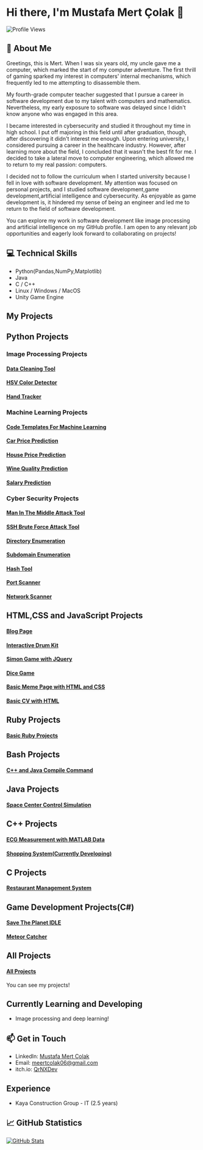 # Hi there, I'm Mustafa Mert Çolak 👋

![Profile Views](https://komarev.com/ghpvc/?username=MertColakk&color=brightgreen)

## 🧠 About Me
Greetings, this is Mert.
When I was six years old, my uncle gave me a computer, which marked the start of my computer adventure. The first thrill of gaming sparked my interest in computers' internal mechanisms, which frequently led to me attempting to disassemble them.

My fourth-grade computer teacher suggested that I pursue a career in software development due to my talent with computers and mathematics. Nevertheless, my early exposure to software was delayed since I didn't know anyone who was engaged in this area.

I became interested in cybersecurity and studied it throughout my time in high school. I put off majoring in this field until after graduation, though, after discovering it didn't interest me enough. Upon entering university, I considered pursuing a career in the healthcare industry. However, after learning more about the field, I concluded that it wasn't the best fit for me. I decided to take a lateral move to computer engineering, which allowed me to return to my real passion: computers.

I decided not to follow the curriculum when I started university because I fell in love with software development. My attention was focused on personal projects, and I studied software development,game development,artificial intelligence and cybersecurity. As enjoyable as game development is, it hindered my sense of being an engineer and led me to return to the field of software development.

You can explore my work in software development like image processing and artificial intelligence on my GitHub profile. I am open to any relevant job opportunities and eagerly look forward to collaborating on projects!
## 💻 Technical Skills
- Python(Pandas,NumPy,Matplotlib)
- Java
- C / C++
- Linux / Windows / MacOS
- Unity Game Engine

## My Projects

## Python Projects
### Image Processing Projects
#### [Data Cleaning Tool](https://github.com/MertColakk/DataCleaner)
#### [HSV Color Detector](https://github.com/MertColakk/HSVColorDetector)
#### [Hand Tracker](https://github.com/MertColakk/HandTracking)

### Machine Learning Projects
#### [Code Templates For Machine Learning](https://github.com/MertColakk/Code_Templates_ML)
#### [Car Price Prediction](https://github.com/MertColakk/Car_Price_Prediction)
#### [House Price Prediction](https://github.com/MertColakk/House_Price_Guesser)
#### [Wine Quality Prediction](https://github.com/MertColakk/Wine_Quality)
#### [Salary Prediction](https://github.com/MertColakk/Salary_Guesser)

### Cyber Security Projects
#### [Man In The Middle Attack Tool](https://github.com/MertColakk/MITM_Tool)
#### [SSH Brute Force Attack Tool](https://github.com/MertColakk/SSH_BruteForce)
#### [Directory Enumeration](https://github.com/MertColakk/Directory_Finder)
#### [Subdomain Enumeration](https://github.com/MertColakk/Subdomain_Finder)
#### [Hash Tool](https://github.com/MertColakk/QrNX_Hash_Tool)
#### [Port Scanner](https://github.com/MertColakk/Port_Scanner)
#### [Network Scanner](https://github.com/MertColakk/Simple_Net_Scanner)

## HTML,CSS and JavaScript Projects
#### [Blog Page](https://github.com/MertColakk/Blog-Page)
#### [Interactive Drum Kit](https://github.com/MertColakk/Drum-Kit-JS)
#### [Simon Game with JQuery](https://github.com/MertColakk/Simon-Game)
#### [Dice Game](https://github.com/MertColakk/Dice-Game)
#### [Basic Meme Page with HTML and CSS](https://github.com/MertColakk/HTML-Meme-Page)
#### [Basic CV with HTML](https://github.com/MertColakk/HTML-CV-Basic)


## Ruby Projects
#### [Basic Ruby Projects](https://github.com/MertColakk/Basic_Ruby_Projects)


## Bash Projects
#### [C++ and Java Compile Command](https://github.com/MertColakk/MyBashScripts)


## Java Projects
#### [Space Center Control Simulation](https://github.com/MertColakk/Space_Mission_Control_Center_Simulation)

## C++ Projects
#### [ECG Measurement with MATLAB Data](https://github.com/MertColakk/ECG-Measurement)
#### [Shopping System(Currently Developing)](https://github.com/MertColakk/ShoppingSystem)


## C Projects
#### [Restaurant Management System](https://github.com/MertColakk/Restaurant_C)


## Game Development Projects(C#)
#### [Save The Planet IDLE](https://github.com/MertColakk/SaveThePlanet-Idle)
#### [Meteor Catcher](https://github.com/MertColakk/CatchTheMeteors)

## All Projects
#### [All Projects](https://github.com/MertColakk?tab=repositories)

You can see my projects!

## Currently Learning and Developing
- Image processing and deep learning!
  

## 📫 Get in Touch

- LinkedIn: [Mustafa Mert Çolak](https://www.linkedin.com/in/mustafa-mert-çolak-aa6a112a6/)
- Email: meertcolak06@gmail.com
- itch.io: [QrNXDev](http://qrnxdev.itch.io)

## Experience

- Kaya Construction Group - IT (2.5 years)

## 📈 GitHub Statistics

[![GitHub Stats](https://github-readme-stats.vercel.app/api?username=MertColakk&show_icons=true&count_private=true&hide=prs,issues&theme=radical)](https://github.com/anuraghazra/github-readme-stats)
